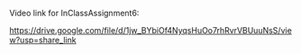 Video link for InClassAssignment6:

https://drive.google.com/file/d/1jw_BYbiOf4NyqsHuOo7rhRvrVBUuuNsS/view?usp=share_link
